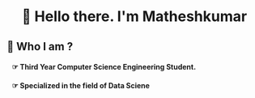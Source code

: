 <h1 align="center">👋 Hello there. I'm Matheshkumar</h1>

## 🔰 **Who I am ?**
####  &nbsp;&nbsp; ☞ Third Year Computer Science Engineering Student.
####  &nbsp;&nbsp; ☞ Specialized in the field of **Data Sciene**
